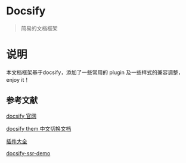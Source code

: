 # Docsify

> 简易的文档框架

# 说明

本文档框架基于docsify，添加了一些常用的 plugin 及一些样式的兼容调整，enjoy it！

## 参考文献

[docsify 官网](https://docsify.js.org/#/)

[docsify them 中文切换文档](https://sushantrahate.github.io/docsify-darkly-theme/#/)

[插件大全](https://www.itrma.com/75.html)

[docsify-ssr-demo](https://github.com/docsifyjs/docsify-ssr-demo/blob/master/package.json)
